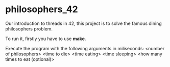 # philosophers_42
Our introduction to threads in 42, this project is to solve the famous dining philosophers problem.


To run it, firstly you have to use **make**.

Execute the program with the following arguments in miliseconds: \<number of philosophers\> \<time to die\> \<time eating\> \<time sleeping\> \<how many times to eat (optional)\>
